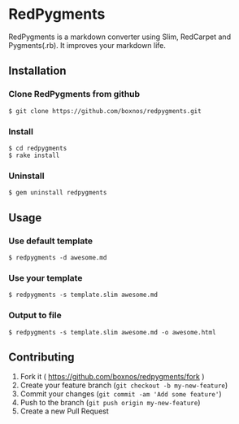 # RedPygments

RedPygments is a markdown converter using Slim, RedCarpet and Pygments(.rb). It improves your markdown life.


## Installation

### Clone RedPygments from github
~~~~
$ git clone https://github.com/boxnos/redpygments.git
~~~~

### Install
~~~~
$ cd redpygments
$ rake install
~~~~

### Uninstall
~~~~
$ gem uninstall redpygments
~~~~


## Usage

### Use default template

~~~~
$ redpygments -d awesome.md
~~~~

### Use your template

~~~
$ redpygments -s template.slim awesome.md
~~~

### Output to file

~~~
$ redpygments -s template.slim awesome.md -o awesome.html
~~~


## Contributing

1. Fork it ( https://github.com/boxnos/redpygments/fork )
2. Create your feature branch (`git checkout -b my-new-feature`)
3. Commit your changes (`git commit -am 'Add some feature'`)
4. Push to the branch (`git push origin my-new-feature`)
5. Create a new Pull Request
